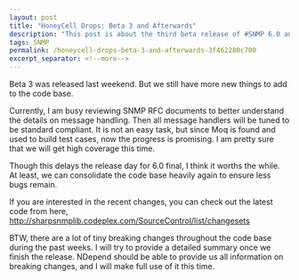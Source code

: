 ```yaml
---
layout: post
title: "HoneyCell Drops: Beta 3 and Afterwards"
description: "This post is about the third beta release of #SNMP 6.0 and future plan."
tags: SNMP
permalink: /honeycell-drops-beta-3-and-afterwards-3f462280c700
excerpt_separator: <!--more-->
---
```

Beta 3 was released last weekend. But we still have more new things to add to the code base.
<!--more-->

Currently, I am busy reviewing SNMP RFC documents to better understand the details on message handling. Then all message handlers will be tuned to be standard compliant. It is not an easy task, but since Moq is found and used to build test cases, now the progress is promising. I am pretty sure that we will get high coverage this time.

Though this delays the release day for 6.0 final, I think it worths the while. At least, we can consolidate the code base heavily again to ensure less bugs remain.

If you are interested in the recent changes, you can check out the latest code from here, http://sharpsnmplib.codeplex.com/SourceControl/list/changesets

BTW, there are a lot of tiny breaking changes throughout the code base during the past weeks. I will try to provide a detailed summary once we finish the release. NDepend should be able to provide us all information on breaking changes, and I will make full use of it this time.
